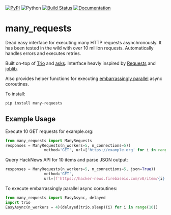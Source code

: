 [![PyPI](https://img.shields.io/pypi/v/dataclassframe)](https://pypi.org/project/many_requests/)
![Python](https://img.shields.io/badge/python-3.6%20%7C%203.7%20%7C%203.8%20%7C%203.9-blue)
[![Build Status](https://travis-ci.com/joshlk/many_requests.svg?branch=main)](https://travis-ci.com/joshlk/many_requests)
[![Documentation](https://readthedocs.org/projects/pip/badge/?version=latest&style=flat)](https://joshlk.github.io/many_requests)

# many_requests

Dead easy interface for executing many HTTP requests asynchronously.
It has been tested in the wild with over 10 million requests.
Automatically handles errors and executes retries.

Built on-top of [Trio](https://github.com/python-trio/trio) and [asks](https://github.com/theelous3/asks). Interface heavly inspired by [Requests](https://github.com/psf/requests) and [joblib](https://github.com/joblib/joblib).

Also provides helper functions for executing [embarrassingly parallel](https://en.wikipedia.org/wiki/Embarrassingly_parallel) async coroutines.

To install:

```bash
pip install many-requests
```

## Example Usage

Execute 10 GET requests for example.org:

```python
from many_requests import ManyRequests
responses = ManyRequests(n_workers=5, n_connections=5)(
                 method='GET', url=['https://example.org' for i in range(10)])
```

Query HackNews API for 10 items and parse JSON output:

```python
responses = ManyRequests(n_workers=5, n_connections=5, json=True)(
                 method='GET',
                 url=[f'https://hacker-news.firebaseio.com/v0/item/{i}.json?print=pretty' for i in range(10)])
```

To execute embarrassingly parallel async coroutines:

```python
from many_requests import EasyAsync, delayed
import trio
EasyAsync(n_workers = 4)(delayed(trio.sleep)(i) for i in range(10))
```
